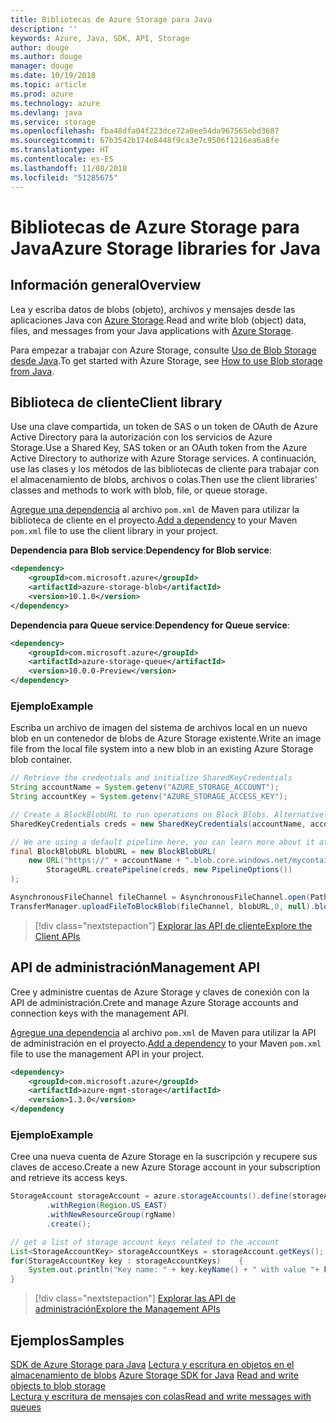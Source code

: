 ```yaml
---
title: Bibliotecas de Azure Storage para Java
description: ''
keywords: Azure, Java, SDK, API, Storage
author: douge
ms.author: douge
manager: douge
ms.date: 10/19/2018
ms.topic: article
ms.prod: azure
ms.technology: azure
ms.devlang: java
ms.service: storage
ms.openlocfilehash: fba48dfa04f223dce72a0ee54da967565ebd3687
ms.sourcegitcommit: 67b3542b174e8448f9ca3e7c9506f1216ea6a8fe
ms.translationtype: HT
ms.contentlocale: es-ES
ms.lasthandoff: 11/08/2018
ms.locfileid: "51285675"
---
```

# <a name="azure-storage-libraries-for-java"></a><span data-ttu-id="09884-103">Bibliotecas de Azure Storage para Java</span><span class="sxs-lookup"><span data-stu-id="09884-103">Azure Storage libraries for Java</span></span>

## <a name="overview"></a><span data-ttu-id="09884-104">Información general</span><span class="sxs-lookup"><span data-stu-id="09884-104">Overview</span></span>

<span data-ttu-id="09884-105">Lea y escriba datos de blobs (objeto), archivos y mensajes desde las aplicaciones Java con [Azure Storage](/azure/storage/storage-introduction).</span><span class="sxs-lookup"><span data-stu-id="09884-105">Read and write blob (object) data, files, and messages from your Java applications with [Azure Storage](/azure/storage/storage-introduction).</span></span>

<span data-ttu-id="09884-106">Para empezar a trabajar con Azure Storage, consulte [Uso de Blob Storage desde Java](/azure/storage/blobs/storage-quickstart-blobs-java-v10).</span><span class="sxs-lookup"><span data-stu-id="09884-106">To get started with Azure Storage, see [How to use Blob storage from Java](/azure/storage/blobs/storage-quickstart-blobs-java-v10).</span></span>

## <a name="client-library"></a><span data-ttu-id="09884-107">Biblioteca de cliente</span><span class="sxs-lookup"><span data-stu-id="09884-107">Client library</span></span>

<span data-ttu-id="09884-108">Use una clave compartida, un token de SAS o un token de OAuth de Azure Active Directory para la autorización con los servicios de Azure Storage.</span><span class="sxs-lookup"><span data-stu-id="09884-108">Use a Shared Key, SAS token or an OAuth token from the Azure Active Directory to authorize with Azure Storage services.</span></span> <span data-ttu-id="09884-109">A continuación, use las clases y los métodos de las bibliotecas de cliente para trabajar con el almacenamiento de blobs, archivos o colas.</span><span class="sxs-lookup"><span data-stu-id="09884-109">Then use the client libraries' classes and methods to work with blob, file, or queue storage.</span></span> 

<span data-ttu-id="09884-110">[Agregue una dependencia](https://maven.apache.org/guides/getting-started/index.html#How_do_I_use_external_dependencies) al archivo `pom.xml` de Maven para utilizar la biblioteca de cliente en el proyecto.</span><span class="sxs-lookup"><span data-stu-id="09884-110">[Add a dependency](https://maven.apache.org/guides/getting-started/index.html#How_do_I_use_external_dependencies) to your Maven `pom.xml` file to use the client library in your project.</span></span>   

<span data-ttu-id="09884-111">**Dependencia para Blob service**:</span><span class="sxs-lookup"><span data-stu-id="09884-111">**Dependency for Blob service**:</span></span>
```XML
<dependency>
    <groupId>com.microsoft.azure</groupId>
    <artifactId>azure-storage-blob</artifactId>
    <version>10.1.0</version>
</dependency>
```

<span data-ttu-id="09884-112">**Dependencia para Queue service**:</span><span class="sxs-lookup"><span data-stu-id="09884-112">**Dependency for Queue service**:</span></span>
```XML
<dependency>
    <groupId>com.microsoft.azure</groupId>
    <artifactId>azure-storage-queue</artifactId>
    <version>10.0.0-Preview</version>
</dependency>
```


### <a name="example"></a><span data-ttu-id="09884-113">Ejemplo</span><span class="sxs-lookup"><span data-stu-id="09884-113">Example</span></span>

<span data-ttu-id="09884-114">Escriba un archivo de imagen del sistema de archivos local en un nuevo blob en un contenedor de blobs de Azure Storage existente.</span><span class="sxs-lookup"><span data-stu-id="09884-114">Write an image file from the local file system into a new blob in an existing Azure Storage blob container.</span></span>


```java
// Retrieve the credentials and initialize SharedKeyCredentials
String accountName = System.getenv("AZURE_STORAGE_ACCOUNT");
String accountKey = System.getenv("AZURE_STORAGE_ACCESS_KEY");

// Create a BlockBlobURL to run operations on Block Blobs. Alternatively create a ServiceURL, or ContainerURL for operations on Blob service, and Blob containers
SharedKeyCredentials creds = new SharedKeyCredentials(accountName, accountKey);

// We are using a default pipeline here, you can learn more about it at https://github.com/Azure/azure-storage-java/wiki/Azure-Storage-Java-V10-Overview
final BlockBlobURL blobURL = new BlockBlobURL(
    new URL("https://" + accountName + ".blob.core.windows.net/mycontainer/myimage.jpg"), 
        StorageURL.createPipeline(creds, new PipelineOptions())
);

AsynchronousFileChannel fileChannel = AsynchronousFileChannel.open(Paths.get("myimage.jpg"));
TransferManager.uploadFileToBlockBlob(fileChannel, blobURL,0, null).blockingGet();
```

> [!div class="nextstepaction"]
> [<span data-ttu-id="09884-115">Explorar las API de cliente</span><span class="sxs-lookup"><span data-stu-id="09884-115">Explore the Client APIs</span></span>](/java/api/overview/azure/storage/client)

## <a name="management-api"></a><span data-ttu-id="09884-116">API de administración</span><span class="sxs-lookup"><span data-stu-id="09884-116">Management API</span></span>

<span data-ttu-id="09884-117">Cree y administre cuentas de Azure Storage y claves de conexión con la API de administración.</span><span class="sxs-lookup"><span data-stu-id="09884-117">Crete and manage Azure Storage accounts and connection keys with the management API.</span></span>

<span data-ttu-id="09884-118">[Agregue una dependencia](https://maven.apache.org/guides/getting-started/index.html#How_do_I_use_external_dependencies) al archivo `pom.xml` de Maven para utilizar la API de administración en el proyecto.</span><span class="sxs-lookup"><span data-stu-id="09884-118">[Add a dependency](https://maven.apache.org/guides/getting-started/index.html#How_do_I_use_external_dependencies) to your Maven `pom.xml` file to use the management API in your project.</span></span>  

```XML
<dependency>
    <groupId>com.microsoft.azure</groupId>
    <artifactId>azure-mgmt-storage</artifactId>
    <version>1.3.0</version>
</dependency
```   

### <a name="example"></a><span data-ttu-id="09884-119">Ejemplo</span><span class="sxs-lookup"><span data-stu-id="09884-119">Example</span></span>

<span data-ttu-id="09884-120">Cree una nueva cuenta de Azure Storage en la suscripción y recupere sus claves de acceso.</span><span class="sxs-lookup"><span data-stu-id="09884-120">Create a new Azure Storage account in your subscription and retrieve its access keys.</span></span>

```java
StorageAccount storageAccount = azure.storageAccounts().define(storageAccountName)
        .withRegion(Region.US_EAST)
        .withNewResourceGroup(rgName)
        .create();

// get a list of storage account keys related to the account
List<StorageAccountKey> storageAccountKeys = storageAccount.getKeys();
for(StorageAccountKey key : storageAccountKeys)    {
    System.out.println("Key name: " + key.keyName() + " with value "+ key.value());
}
```

> [!div class="nextstepaction"]
> [<span data-ttu-id="09884-121">Explorar las API de administración</span><span class="sxs-lookup"><span data-stu-id="09884-121">Explore the Management APIs</span></span>](/java/api/overview/azure/storage/management)


## <a name="samples"></a><span data-ttu-id="09884-122">Ejemplos</span><span class="sxs-lookup"><span data-stu-id="09884-122">Samples</span></span>

<span data-ttu-id="09884-123">[SDK de Azure Storage para Java](https://github.com/azure/azure-storage-java)
[Lectura y escritura en objetos en el almacenamiento de blobs](https://github.com/Azure-Samples/storage-blobs-java-v10-quickstart) </span><span class="sxs-lookup"><span data-stu-id="09884-123">[Azure Storage SDK for Java](https://github.com/azure/azure-storage-java)
[Read and write objects to blob storage](https://github.com/Azure-Samples/storage-blobs-java-v10-quickstart) </span></span>  
[<span data-ttu-id="09884-124">Lectura y escritura de mensajes con colas</span><span class="sxs-lookup"><span data-stu-id="09884-124">Read and write messages with queues</span></span>](https://github.com/Azure-Samples/storage-queue-java-getting-started)   
